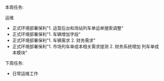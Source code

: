 本周任务:

运维

- 正式环境部署保利"1. 运营后台和场站列车单运单搜索调整"
- 正式环境部署保利"1. 车辆增加字段"
- 正式环境部署保利"1. 车辆需求 2. 财务需求"
- 正式环境部署保利"1. 市场列车单成本相关需求提测 2. 财务系统增加 列车单成本模块"


下周任务:

- 日常运维工作  